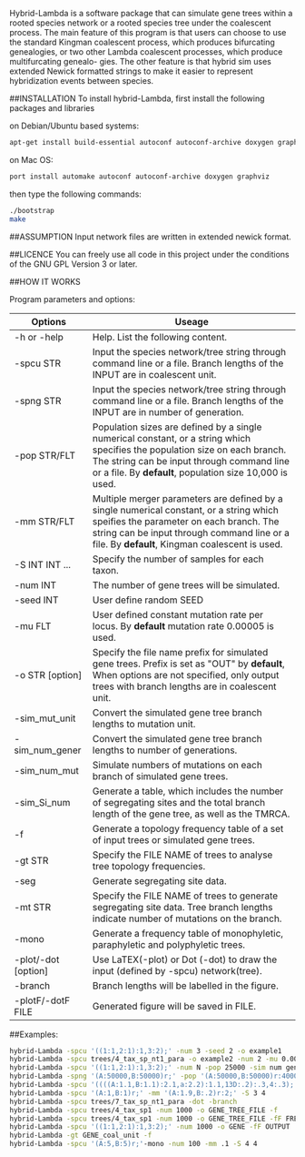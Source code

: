 
Hybrid-Lambda is a software package that can simulate gene trees within a rooted
species network or a rooted species tree under the coalescent process. The
main feature of this program is that users can choose to use the standard
Kingman coalescent process, which produces bifurcating genealogies, or two
other Lambda coalescent processes, which produce multifurcating genealo-
gies. The other feature is that hybrid sim uses extended Newick formatted
strings to make it easier to represent hybridization events between species.


##INSTALLATION
To install hybrid-Lambda, first install the following packages and libraries

on Debian/Ubuntu based systems:
```bash
apt-get install build-essential autoconf autoconf-archive doxygen graphviz
```
on Mac OS:
```bash
port install automake autoconf autoconf-archive doxygen graphviz
```

then type the following commands:
```bash
./bootstrap
make
```


##ASSUMPTION
Input network files are written in extended newick format.
 

##LICENCE
You can freely use all code in this project under the conditions of the GNU
GPL Version 3 or later.

##HOW IT WORKS

Program parameters and options:

Options              | Useage
-------------------- | -----------------------
-h or -help          | Help. List the following content.
-spcu STR          | Input the species network/tree string through command line or a file. Branch lengths of the INPUT are in coalescent unit.
-spng STR          | Input the species network/tree string through command line or a file. Branch lengths of the INPUT are in number of generation.
-pop STR/FLT           | Population sizes are defined by a single numerical constant, or a string which specifies the population size on each branch. The string can be input through command line or a file. By **default**, population size 10,000 is used.
-mm STR/FLT            | Multiple merger parameters are defined by a single numerical constant, or a string which speifies the parameter on each branch. The string can be input through command line or a file. By **default**, Kingman coalescent is used.
-S INT INT ...         | Specify the number of samples for each taxon.
-num INT               | The number of gene trees will be simulated.
-seed INT           | User define random SEED
-mu FLT               | User defined constant mutation rate per locus. By **default** mutation rate 0.00005 is used.
-o STR [option]   | Specify the file name prefix for simulated gene trees. Prefix is set as "OUT" by **default**, When options are not specified, only output trees with branch lengths are in coalescent unit.
-sim_mut_unit        | Convert the simulated gene tree branch lengths to mutation unit.
-sim_num_gener       | Convert the simulated gene tree branch lengths to number of generations.
-sim_num_mut         | Simulate numbers of mutations on each branch of simulated gene trees.
-sim_Si_num          | Generate a table, which includes the number of segregating sites and the total branch length of the gene tree, as well as the TMRCA.
-f                   | Generate a topology frequency table of a set of input trees or simulated gene trees. 
-gt STR             | Specify the FILE NAME of trees to analyse tree topology frequencies.
-seg  |  Generate segregating site data.
-mt STR  |  Specify the FILE NAME of trees to generate segregating site data. Tree branch lengths indicate number of mutations on the branch.
-mono                | Generate a frequency table of monophyletic, paraphyletic and polyphyletic trees. 
-plot/-dot [option]  | Use LaTEX(-plot) or Dot (-dot) to draw the input (defined by -spcu) network(tree).
-branch              | Branch lengths will be labelled in the figure.
-plotF/-dotF FILE    | Generated figure will be saved in FILE.

##Examples:
```bash
hybrid-Lambda -spcu '((1:1,2:1):1,3:2);' -num 3 -seed 2 -o example1
hybrid-Lambda -spcu trees/4_tax_sp_nt1_para -o example2 -num 2 -mu 0.00003 -sim mut unit -sim num mut
hybrid-Lambda -spcu '((1:1,2:1):1,3:2);' -num N -pop 25000 -sim num gener
hybrid-Lambda -spng '(A:50000,B:50000)r;' -pop '(A:50000,B:50000)r:40000;'
hybrid-Lambda -spcu '((((A:1.1,B:1.1):2.1,a:2.2):1.1,13D:.2):.3,4:.3);' -S 2 4 3 6 5
hybrid-Lambda -spcu '(A:1,B:1)r;' -mm '(A:1.9,B:.2)r:2;' -S 3 4
hybrid-Lambda -spcu trees/7_tax_sp_nt1_para -dot -branch
hybrid-Lambda -spcu trees/4_tax_sp1 -num 1000 -o GENE_TREE_FILE -f
hybrid-Lambda -spcu trees/4_tax_sp1 -num 1000 -o GENE_TREE_FILE -fF FRENQUENCY_FILE
hybrid-Lambda -spcu '((1:1,2:1):1,3:2);' -num 1000 -o GENE -fF OUTPUT
hybrid-Lambda -gt GENE_coal_unit -f 
hybrid-Lambda -spcu '(A:5,B:5)r;'-mono -num 100 -mm .1 -S 4 4
```
